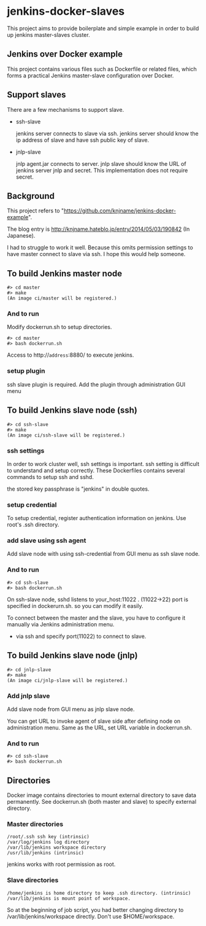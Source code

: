 # jenkins-docker-slaves

This project aims to provide boilerplate and simple example in order to build up jenkins master-slaves cluster. 

## Jenkins over Docker example

This project contains various files such as Dockerfile or related files, 
which forms a practical Jenkins master-slave configuration over Docker.

## Support slaves

There are a few mechanisms to support slave.

- ssh-slave

  jenkins server connects to slave via ssh. jenkins server should know the ip address of slave and have ssh public key of slave.
  
- jnlp-slave

  jnlp agent.jar connects to server. jnlp slave should know the URL of jenkins server jnlp and secret.
  This implementation does not require secret.


## Background

This project refers to "https://github.com/knjname/jenkins-docker-example".

The blog entry is http://knjname.hateblo.jp/entry/2014/05/03/190842 (In Japanese).

I had to struggle to work it well. Because this omits permission settings to have
master connect to slave via ssh. I hope this would help someone.



## To build Jenkins master node

```
#> cd master
#> make
(An image ci/master will be registered.)
```

### And to run

Modify dockerrun.sh to setup directories.

```
#> cd master
#> bash dockerrun.sh
```

Access to http://`address`:8880/ to execute jenkins.


### setup plugin

  ssh slave plugin is required.
  Add the plugin through administration GUI menu 



## To build Jenkins slave node (ssh)

```
#> cd ssh-slave
#> make
(An image ci/ssh-slave will be registered.)
```

### ssh settings

In order to work cluster well, ssh settings is important. ssh setting is difficult to understand and setup correctly.
These Dockerfiles contains several commands to setup ssh and sshd.

the stored key passphrase is "jenkins" in double quotes.

### setup credential

  To setup credential, register authentication information on jenkins.
  Use root's .ssh directory.
  
### add slave using ssh agent

  Add slave node with using ssh-credential from GUI menu as ssh slave node.
  
  
### And to run

```
#> cd ssh-slave
#> bash dockerrun.sh
```

On ssh-slave node, sshd listens to your_host:11022 .  (11022->22)  port is specified in dockerurn.sh. so you can modify it easily.

To connect between the master and the slave, you have to configure it manually 
via Jenkins administration menu.

- via ssh and specify port(11022) to connect to slave.


## To build Jenkins slave node (jnlp)


```
#> cd jnlp-slave
#> make
(An image ci/jnlp-slave will be registered.)
```

### Add jnlp slave

 Add slave node from GUI menu as jnlp slave node.

 You can get URL to invoke agent of slave side after defining node on administration menu. 
 Same as the URL, set URL variable in dockerrun.sh. 


### And to run

```
#> cd ssh-slave
#> bash dockerrun.sh
```




## Directories

  Docker image contains directories to mount external directory to save data permanently. 
  See dockerrun.sh (both master and slave) to specify external directory.

### Master directories

```
/root/.ssh ssh key (intrinsic)
/var/log/jenkins log directory
/var/lib/jenkins workspace directory
/usr/lib/jenkins (intrinsic)
```
jenkins works with root permission as root. 


### Slave directories

```
/home/jenkins is home directory to keep .ssh directory. (intrinsic)
/var/lib/jenkins is mount point of workspace.
```

So at the beginning of job script, you had better changing directory to /var/lib/jenkins/workspace directly.
Don't use $HOME/workspace.














